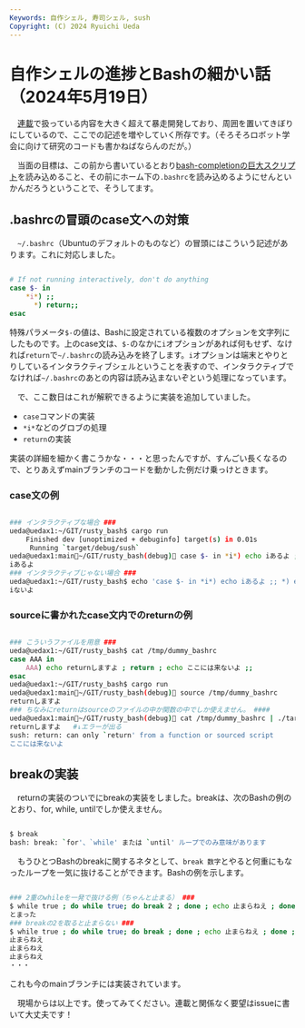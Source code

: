 ```yaml
---
Keywords: 自作シェル, 寿司シェル, sush
Copyright: (C) 2024 Ryuichi Ueda
---
```


# 自作シェルの進捗とBashの細かい話（2024年5月19日）

　[連載](/?page=sd_rusty_bash)で扱っている内容を大きく超えて暴走開発しており、周囲を置いてきぼりにしているので、ここでの記述を増やしていく所存です。（そろそろロボット学会に向けて研究のコードも書かねばならんのだが。）

　当面の目標は、この前から書いているとおり[bash-completionの巨大スクリプト](https://github.com/scop/bash-completion/blob/main/bash_completion)を読み込めること、その前にホーム下の`.bashrc`を読み込めるようにせんといかんだろうということで、そうしてます。

## .bashrcの冒頭のcase文への対策

　`~/.bashrc`（Ubuntuのデフォルトのものなど）の冒頭にはこういう記述があります。これに対応しました。

```bash

# If not running interactively, don't do anything
case $- in
    *i*) ;;
      *) return;;
esac
```

特殊パラメータ`$-`の値は、Bashに設定されている複数のオプションを文字列にしたものです。上のcase文は、`$-`のなかに`i`オプションがあれば何もせず、なければ`return`で`~/.bashrc`の読み込みを終了します。`i`オプションは端末とやりとりしているインタラクティブシェルということを表すので、インタラクティブでなければ`~/.bashrc`のあとの内容は読み込まないぞという処理になっています。

　で、ここ数日はこれが解釈できるように実装を追加していました。

* `case`コマンドの実装
* `*i*`などのグロブの処理
* `return`の実装

実装の詳細を細かく書こうかな・・・と思ったんですが、すんごい長くなるので、とりあえずmainブランチのコードを動かした例だけ乗っけときます。

### case文の例

```bash

### インタラクティブな場合 ###
ueda@uedax1:~/GIT/rusty_bash$ cargo run
    Finished dev [unoptimized + debuginfo] target(s) in 0.01s
     Running `target/debug/sush`
ueda@uedax1:main🌵~/GIT/rusty_bash(debug)🍣 case $- in *i*) echo iあるよ ;; *) echo iないよ ;; esac
iあるよ
### インタラクティブじゃない場合 ###
ueda@uedax1:~/GIT/rusty_bash$ echo 'case $- in *i*) echo iあるよ ;; *) echo iないよ ;; esac' | ./target/debug/sush
iないよ
```

### sourceに書かれたcase文内でのreturnの例

```bash

### こういうファイルを用意 ###
ueda@uedax1:~/GIT/rusty_bash$ cat /tmp/dummy_bashrc
case AAA in
    AAA) echo returnしますよ ; return ; echo ここには来ないよ ;;
esac
ueda@uedax1:~/GIT/rusty_bash$ cargo run
ueda@uedax1:main🌵~/GIT/rusty_bash(debug)🍣 source /tmp/dummy_bashrc 
returnしますよ
### ちなみにreturnはsourceのファイルの中か関数の中でしか使えません。 ####
ueda@uedax1:main🌵~/GIT/rusty_bash(debug)🍣 cat /tmp/dummy_bashrc | ./target/debug/sush
returnしますよ   #↓エラーが出る
sush: return: can only `return' from a function or sourced script
ここには来ないよ
```

## breakの実装

　returnの実装のついでにbreakの実装をしました。breakは、次のBashの例のとおり、for, while, untilでしか使えません。


```bash

$ break
bash: break: `for'、`while' または `until' ループでのみ意味があります
```

　もうひとつBashのbreakに関するネタとして、`break 数字`とやると何重にもなったループを一気に抜けることができます。Bashの例を示します。

```bash

### 2重のwhileを一発で抜ける例（ちゃんと止まる） ###
$ while true ; do while true; do break 2 ; done ; echo 止まらねえ ; done ; echo とまった
とまった
### breakの2を取ると止まらない ###
$ while true ; do while true; do break ; done ; echo 止まらねえ ; done ; echo とまった
止まらねえ
止まらねえ
止まらねえ
・・・
```

これも今のmainブランチには実装されています。


　現場からは以上です。使ってみてください。連載と関係なく要望はissueに書いて大丈夫です！
